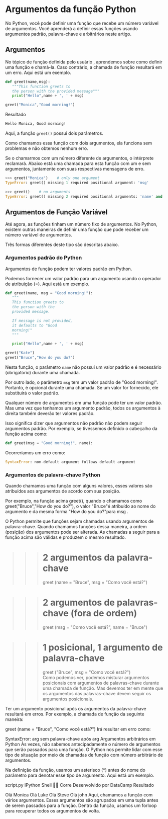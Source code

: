 # Argumentos da função Python

No Python, você pode definir uma função que recebe um número variável de argumentos. Você aprenderá a definir essas funções usando argumentos padrão, palavra-chave e arbitrários neste artigo.

## Argumentos

No tópico de função definida pelo usuário , aprendemos sobre como definir uma função e chamá-la. Caso contrário, a chamada de função resultará em um erro. Aqui está um exemplo.

```py
def greet(name,msg):
   """This function greets to
   the person with the provided message"""
   print("Hello",name + ', ' + msg)

greet("Monica","Good morning!")
```

Resultado

```py
Hello Monica, Good morning!
```

Aqui, a função `greet()` possui dois parâmetros.

Como chamamos essa função com dois argumentos, ela funciona sem problemas e não obtemos nenhum erro.

Se o chamarmos com um número diferente de argumentos, o intérprete reclamará. Abaixo está uma chamada para esta função com um e sem argumentos, juntamente com suas respectivas mensagens de erro.

```py
>>> greet("Monica")    # only one argument
TypeError: greet() missing 1 required positional argument: 'msg'
```

```py
>>> greet()    # no arguments
TypeError: greet() missing 2 required positional arguments: 'name' and 'msg'
```

## Argumentos de Função Variável

Até agora, as funções tinham um número fixo de argumentos. No Python, existem outras maneiras de definir uma função que pode receber um número variável de argumentos.

Três formas diferentes deste tipo são descritas abaixo.

### Argumentos padrão do Python

Argumentos de função podem ter valores padrão em Python.

Podemos fornecer um valor padrão para um argumento usando o operador de atribuição (=). Aqui está um exemplo.

```py
def greet(name, msg = "Good morning!"):
   """
   This function greets to
   the person with the
   provided message.

   If message is not provided,
   it defaults to "Good
   morning!"
   """

   print("Hello",name + ', ' + msg)

greet("Kate")
greet("Bruce","How do you do?")
```

Nesta função, o parâmetro `name` não possui um valor padrão e é necessário (obrigatório) durante uma chamada.

Por outro lado, o parâmetro `msg` tem um valor padrão de "Good morning!". Portanto, é opcional durante uma chamada. Se um valor for fornecido, ele substituirá o valor padrão.

Qualquer número de argumentos em uma função pode ter um valor padrão. Mas uma vez que tenhamos um argumento padrão, todos os argumentos à direita também deverão ter valores padrão.

Isso significa dizer que argumentos não padrão não podem seguir argumentos padrão. Por exemplo, se tivéssemos definido o cabeçalho da função acima como:

```py
def greet(msg = "Good morning!", name):
```

Ocorreríamos um erro como:

```py
SyntaxError: non-default argument follows default argument
```

### Argumentos de palavra-chave Python

Quando chamamos uma função com alguns valores, esses valores são atribuídos aos argumentos de acordo com sua posição.

Por exemplo, na função acima greet(), quando o chamamos como greet("Bruce","How do you do?"), o valor "Bruce"é atribuído ao nome do argumento e da mesma forma "How do you do?"para msg .

O Python permite que funções sejam chamadas usando argumentos de palavra-chave. Quando chamamos funções dessa maneira, a ordem (posição) dos argumentos pode ser alterada. As chamadas a seguir para a função acima são válidas e produzem o mesmo resultado.

>>> # 2 argumentos da palavra-chave
>>> greet (name = "Bruce", msg = "Como você está?")

>>> # 2 argumentos de palavras-chave (fora de ordem)
>>> greet (msg = "Como você está?", name = "Bruce") 

>>> # 1 posicional, 1 argumento de palavra-chave
>>> greet ("Bruce", msg = "Como você está?")           
Como podemos ver, podemos misturar argumentos posicionais com argumentos de palavras-chave durante uma chamada de função. Mas devemos ter em mente que os argumentos das palavras-chave devem seguir os argumentos posicionais.

Ter um argumento posicional após os argumentos da palavra-chave resultará em erros. Por exemplo, a chamada de função da seguinte maneira:

greet (name = "Bruce", "Como você está?")
Irá resultar em erro como:

SyntaxError: arg sem palavra-chave após arg
Argumentos arbitrários em Python
Às vezes, não sabemos antecipadamente o número de argumentos que serão passados ​​para uma função. O Python nos permite lidar com esse tipo de situação por meio de chamadas de função com número arbitrário de argumentos.

Na definição da função, usamos um asterisco (*) antes do nome do parâmetro para denotar esse tipo de argumento. Aqui está um exemplo.

script.py
IPython Shell

Corre
Desenvolvido por DataCamp
Resultado

Olá Monica
Olá Luke
Olá Steve
Olá john
Aqui, chamamos a função com vários argumentos. Esses argumentos são agrupados em uma tupla antes de serem passados ​​para a função. Dentro da função, usamos um forloop para recuperar todos os argumentos de volta.